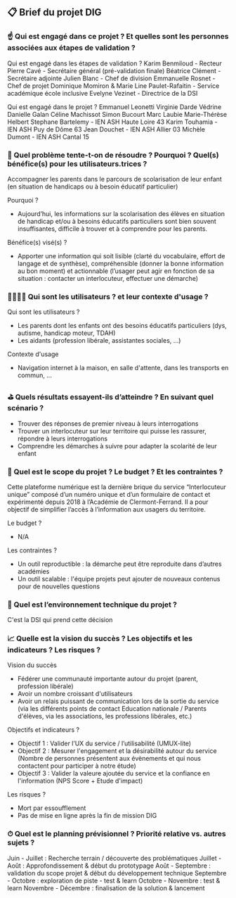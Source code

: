 ## 📋 Brief du projet DIG


### ☝️ Qui est engagé dans ce projet ? Et quelles sont les personnes associées aux étapes de validation ?
<!-- MarkdownTOC -->

Qui est engagé dans les étapes de validation ?
Karim Benmiloud - Recteur
Pierre Cavé - Secrétaire général (pré-validation finale)
Béatrice Clément - Secrétaire adjointe
Julien Blanc - Chef de division 
Emmanuelle Rosnet - Chef de projet
Dominique Momiron & Marie Line Paulet-Rafaitin - Service académique école inclusive
Evelyne Vezinet - Directrice de la DSI

Qui est engagé dans le projet ?
Emmanuel Leonetti
Virginie Darde Védrine
Danielle Galan
Céline Machissot
Simon Bucourt
Marc Laubie
Marie-Thérèse Helbert
Stephane Bartelemy - IEN ASH Haute Loire 43
Karim Touhamia - IEN ASH  Puy de Dôme 63
Jean Douchet - IEN ASH  Allier 03
Michèle Dumont - IEN ASH Cantal 15


### 🤔 Quel problème tente-t-on de résoudre ? Pourquoi ? Quel(s) bénéfice(s) pour les utilisateurs.trices ?
<!-- MarkdownTOC -->

Accompagner les parents dans le parcours de scolarisation de leur enfant (en situation de handicaps ou à besoin éducatif particulier) 

Pourquoi ?
- Aujourd’hui, les informations sur la scolarisation des élèves en situation de handicap et/ou à besoins éducatifs particuliers sont bien souvent insuffisantes, difficile à trouver et à comprendre pour les parents.

Bénéfice(s) visé(s) ?
- Apporter une information qui soit lisible (clarté du vocabulaire, effort de langage et de synthèse), compréhensible (donner la bonne information au bon moment) et actionnable (l’usager peut agir en fonction de sa situation : contacter un interlocuteur, effectuer une démarche)


### 👨‍👩‍👧‍👦 Qui sont les utilisateurs ? et leur contexte d'usage ?
<!-- MarkdownTOC -->

Qui sont les utilisateurs ?
- Les parents dont les enfants ont des besoins éducatifs particuliers (dys, autisme, handicap moteur, TDAH)
- Les aidants (profession libérale, assistantes sociales, …)

Contexte d'usage
- Navigation internet à la maison, en salle d'attente, dans les transports en commun, ...


### ⛳️ Quels résultats essayent-ils d’atteindre ? En suivant quel scénario ?
<!-- MarkdownTOC -->

- Trouver des réponses de premier niveau à leurs interrogations
- Trouver un interlocuteur sur leur territoire qui puisse les rassurer, répondre à leurs interrogations
- Comprendre les démarches à suivre pour adapter la scolarité de leur enfant


### 🔲 Quel est le scope du projet ? Le budget ? Et les contraintes ?
<!-- MarkdownTOC -->

Cette plateforme numérique est la dernière brique du service “Interlocuteur unique” composé d’un numéro unique et d’un formulaire de contact et expérimenté depuis 2018 à l’Académie de Clermont-Ferrand. Il a pour objectif de simplifier l’accès à l’information aux usagers du territoire.

Le budget ?
- N/A

Les contraintes ?
- Un outil reproductible : la démarche peut être reproduite dans d’autres académies
- Un outil scalable : l'équipe projets peut ajouter de nouveaux contenus pour de nouvelles questions


### 🚀 Quel est l’environnement technique du projet ?
<!-- MarkdownTOC -->

C'est la DSI qui prend cette décision


### 📈 Quelle est la vision du succès ? Les objectifs et les indicateurs ? Les risques ?
<!-- MarkdownTOC -->

Vision du succès
- Fédérer une communauté importante autour du projet (parent, profession libérale)
- Avoir un nombre croissant d'utilisateurs
- Avoir un relais puissant de communication lors de la sortie du service (via les différents points de contact Education nationale / Parents d'élèves, via les associations, les professions libérales, etc.)

Objectifs et indicateurs ?
- Objectif 1 : Valider l’UX du service / l’utilisabilité (UMUX-lite)
- Objectif 2 : Mesurer l'engagement et la désirabilité autour du service (Nombre de personnes présentent aux évènements et qui nous contactent pour participer à notre étude)
- Objectif 3 : Valider la valeure ajoutée du service et la confiance en l'information (NPS Score + Etude d'impact)

Les risques ?
- Mort par essoufflement
- Pas de mise en ligne après la fin de mission DIG


### ⏱ Quel est le planning prévisionnel ? Priorité relative vs. autres sujets ?
Juin - Juillet : Recherche terrain / découverte des problématiques
Juillet - Août : Approfondissement & début du prototypage
Août - Septembre : validation du scope projet & début du développement technique
Septembre - Octobre : exploration de piste - test & learn
Octobre - Novembre : test & learn
Novembre - Décembre : finalisation de la solution & lancement
